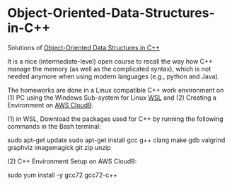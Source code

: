 # Object-Oriented-Data-Structures-in-C++
Solutions of [Object-Oriented Data Structures in C++](https://www.coursera.org/learn/cs-fundamentals-1/home/welcome)


It is a nice (intermediate-level) open course to recall the way how C++ manage the memory (as well as the complicated syntax), which is not needed anymore when using modern languages (e.g., python and Java).

The homeworks are done in a Linux compatible C++ work environment on (1) PC using the Windows Sub-system for Linux [WSL](https://docs.microsoft.com/en-us/windows/wsl/install-win10) and (2) Creating a Environment on [AWS Cloud9](https://aws.amazon.com/cloud9/).

(1) in WSL, Download the packages used for C++ by running the following commands in the Bash terminal:

sudo apt-get update
sudo apt-get install gcc g++ clang make gdb valgrind graphviz imagemagick git zip unzip

(2) C++ Environment Setup on AWS Cloud9:

sudo yum install -y gcc72 gcc72-c++

